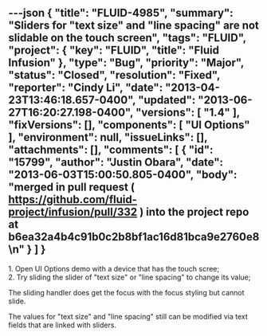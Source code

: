 ---json
{
  "title": "FLUID-4985",
  "summary": "Sliders for \"text size\" and \"line spacing\" are not slidable on the touch screen",
  "tags": "FLUID",
  "project": {
    "key": "FLUID",
    "title": "Fluid Infusion"
  },
  "type": "Bug",
  "priority": "Major",
  "status": "Closed",
  "resolution": "Fixed",
  "reporter": "Cindy Li",
  "date": "2013-04-23T13:46:18.657-0400",
  "updated": "2013-06-27T16:20:27.198-0400",
  "versions": [
    "1.4"
  ],
  "fixVersions": [],
  "components": [
    "UI Options"
  ],
  "environment": null,
  "issueLinks": [],
  "attachments": [],
  "comments": [
    {
      "id": "15799",
      "author": "Justin Obara",
      "date": "2013-06-03T15:00:50.805-0400",
      "body": "merged in pull request ( <https://github.com/fluid-project/infusion/pull/332> ) into the project repo at b6ea32a4b4c91b0c2b8bf1ac16d81bca9e2760e8\n"
    }
  ]
}
---
1\. Open UI Options demo with a device that has the touch scree;\
2\. Try sliding the slider of "text size" or "line spacing" to change its value;

The sliding handler does get the focus with the focus styling but cannot slide.&#x20;

The values for "text size" and "line spacing" still can be modified via text fields that are linked with sliders.

        